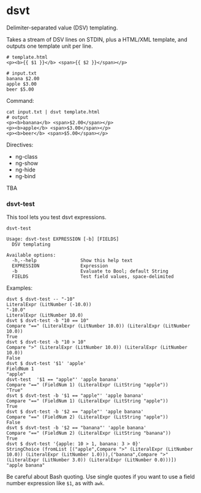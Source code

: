# dsvt

Delimiter-separated value (DSV) templating. 

Takes a stream of DSV lines on STDIN, plus a HTML/XML template, and outputs one
template unit per line.

```
# template.html
<p><b>{{ $1 }}</b> <span>{{ $2 }}</span></p>
```

```
# input.txt
banana $2.00
apple $3.00
beer $5.00
```

Command:

    cat input.txt | dsvt template.html
    # output
    <p><b>banana</b> <span>$2.00</span></p>
    <p><b>apple</b> <span>$3.00</span></p>
    <p><b>beer</b> <span>$5.00</span></p>

Directives:

* ng-class
* ng-show
* ng-hide
* ng-bind

TBA

### dsvt-test

This tool lets you test dsvt expressions.

```
dsvt-test

Usage: dsvt-test EXPRESSION [-b] [FIELDS]
  DSV templating

Available options:
  -h,--help                Show this help text
  EXPRESSION               Expression
  -b                       Evaluate to Bool; default String
  FIELDS                   Test field values, space-delimited
```

Examples:

```
dsvt $ dsvt-test -- "-10"
LiteralExpr (LitNumber (-10.0))
"-10.0"
LiteralExpr (LitNumber 10.0)
dsvt $ dsvt-test -b "10 == 10"
Compare "==" (LiteralExpr (LitNumber 10.0)) (LiteralExpr (LitNumber 10.0))
True
dsvt $ dsvt-test -b "10 > 10"
Compare ">" (LiteralExpr (LitNumber 10.0)) (LiteralExpr (LitNumber 10.0))
False
dsvt $ dsvt-test '$1' 'apple'
FieldNum 1
"apple"
dsvt-test  '$1 == "apple"' 'apple banana'
Compare "==" (FieldNum 1) (LiteralExpr (LitString "apple"))
"True"
dsvt $ dsvt-test -b '$1 == "apple"' 'apple banana'
Compare "==" (FieldNum 1) (LiteralExpr (LitString "apple"))
True
dsvt $ dsvt-test -b '$2 == "apple"' 'apple banana'
Compare "==" (FieldNum 2) (LiteralExpr (LitString "apple"))
False
dsvt $ dsvt-test -b '$2 == "banana"' 'apple banana'
Compare "==" (FieldNum 2) (LiteralExpr (LitString "banana"))
True
dsvt $ dsvt-test '{apple: 10 > 1, banana: 3 > 0}'
StringChoice (fromList [("apple",Compare ">" (LiteralExpr (LitNumber 10.0)) (LiteralExpr (LitNumber 1.0))),("banana",Compare ">" (LiteralExpr (LitNumber 3.0)) (LiteralExpr (LitNumber 0.0)))])
"apple banana"
```

Be careful about Bash quoting. Use single quotes if you want to use a
field number expression like `$1`, as with `awk`.
